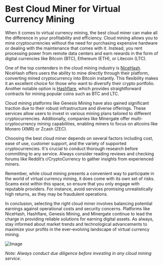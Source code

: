# Best Cloud Miner for Virtual Currency Mining

When it comes to virtual currency mining, the best cloud miner can make all the difference in your profitability and efficiency. Cloud mining allows you to mine cryptocurrencies without the need for purchasing expensive hardware or dealing with the maintenance that comes with it. Instead, you rent processing power from remote data centers and earn rewards in the form of digital currencies like Bitcoin (BTC), Ethereum (ETH), or Litecoin (LTC).

One of the top contenders in the cloud mining industry is [NiceHash](https://www.nicehash.com/). NiceHash offers users the ability to mine directly through their platform, converting mined cryptocurrency into Bitcoin instantly. This flexibility makes it an excellent choice for those who want to diversify their crypto portfolio. Another notable option is [Hashflare](https://hashflare.io/), which provides straightforward contracts for mining popular coins such as BTC and LTC.

Cloud mining platforms like Genesis Mining have also gained significant traction due to their robust infrastructure and diverse offerings. These services allow users to invest in various mining plans tailored to different cryptocurrencies. Additionally, companies like Minergate offer multi-cryptocurrency mining capabilities, enabling miners to focus on altcoins like Monero (XMR) or Zcash (ZEC).

Choosing the best cloud miner depends on several factors including cost, ease of use, customer support, and the variety of supported cryptocurrencies. It's crucial to conduct thorough research before committing to any service. Always consider reading reviews and checking forums like Reddit’s r/CryptoCurrency to gather insights from experienced miners.

Remember, while cloud mining presents a convenient way to participate in the world of virtual currency mining, it does come with its own set of risks. Scams exist within this space, so ensure that you only engage with reputable providers. For instance, avoid services promising unrealistically high returns, as they may be fraudulent operations.

In conclusion, selecting the right cloud miner involves balancing potential earnings against operational costs and security concerns. Platforms like NiceHash, Hashflare, Genesis Mining, and Minergate continue to lead the charge in providing reliable solutions for earning digital assets. As always, stay informed about market trends and technological advancements to maximize your profits in the ever-evolving landscape of virtual currency mining.

![Image](https://github.com/user-attachments/assets/3be06921-4469-491d-bd37-5f14c53422b7)

*Note: Always conduct due diligence before investing in any cloud mining service.*